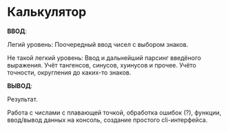 ﻿# Калькулятор

**ВВОД**:

Легий уровень: Поочередный ввод чисел с выбором знаков.

Не такой легкий уровень: Ввод и дальнейший парсинг введёного выражения. 
Учёт тангенсов, синусов, хуинусов и прочее. Учёто точности, округления до каких-то знаков.

**ВЫВОД**:

Результат.

Работа с числами с плавающей точкой, обработка ошибок (?), функции, ввод/вывод данных на консоль, создание простого cli-интерфейса.